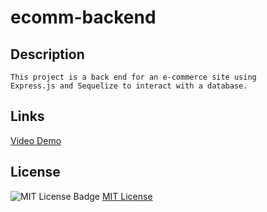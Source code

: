 # ecomm-backend

## Description

    This project is a back end for an e-commerce site using  
    Express.js and Sequelize to interact with a database.

## Links

   [Video Demo](https://drive.google.com/file/d/1p42Mj0LHHpaQLA77s9hx8z8gWX_GtDfF/view)

## License

   ![MIT License Badge](https://img.shields.io/badge/License-MIT-yellow.svg)
   [MIT License](https://opensource.org/licenses/MIT)